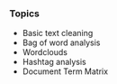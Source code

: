 ### Topics
- Basic text cleaning
- Bag of word analysis
- Wordclouds
- Hashtag analysis
- Document Term Matrix
